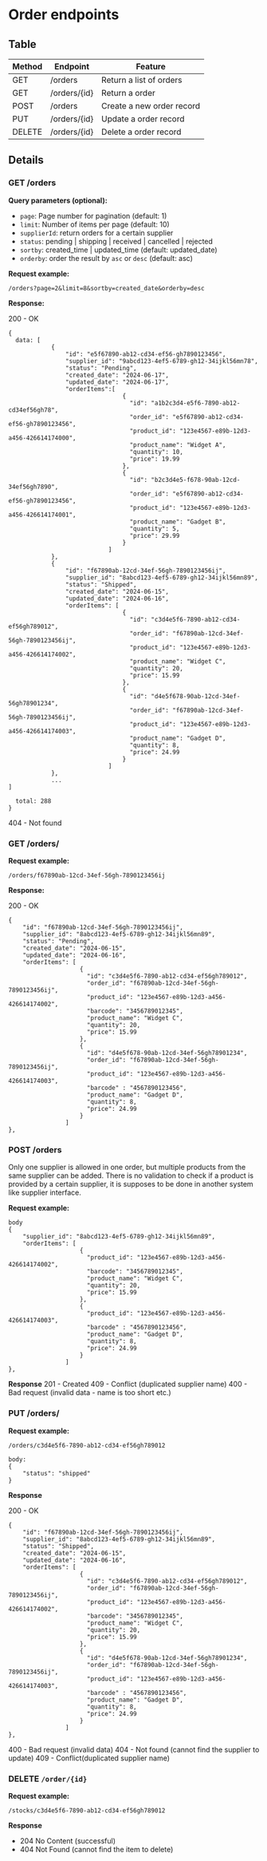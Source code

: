 # Order endpoints

## Table

| Method | Endpoint     | Feature                   |
| ------ | ------------ | ------------------------- |
| GET    | /orders      | Return a list of orders   |
| GET    | /orders/{id} | Return a order            |
| POST   | /orders      | Create a new order record |
| PUT    | /orders/{id} | Update a order record     |
| DELETE | /orders/{id} | Delete a order record     |

## Details

### GET /orders

**Query parameters (optional):**

- `page`: Page number for pagination (default: 1)
- `limit`: Number of items per page (default: 10)
- `supplierId`: return orders for a certain supplier
- `status`: pending | shipping | received | cancelled | rejected
- `sortby`: created_time | updated_time (default: updated_date)
- `orderby`: order the result by `asc` or `desc` (default: asc)

**Request example:**

```
/orders?page=2&limit=8&sortby=created_date&orderby=desc
```

**Response:**

200 - OK

```
{
  data: [
            {
                "id": "e5f67890-ab12-cd34-ef56-gh7890123456",
                "supplier_id": "9abcd123-4ef5-6789-gh12-34ijkl56mn78",
                "status": "Pending",
                "created_date": "2024-06-17",
                "updated_date": "2024-06-17",
                "orderItems":[
                                {
                                  "id": "a1b2c3d4-e5f6-7890-ab12-cd34ef56gh78",
                                  "order_id": "e5f67890-ab12-cd34-ef56-gh7890123456",
                                  "product_id": "123e4567-e89b-12d3-a456-426614174000",
                                  "product_name": "Widget A",
                                  "quantity": 10,
                                  "price": 19.99
                                },
                                {
                                  "id": "b2c3d4e5-f678-90ab-12cd-34ef56gh7890",
                                  "order_id": "e5f67890-ab12-cd34-ef56-gh7890123456",
                                  "product_id": "123e4567-e89b-12d3-a456-426614174001",
                                  "product_name": "Gadget B",
                                  "quantity": 5,
                                  "price": 29.99
                                }
                            ]
            },
            {
                "id": "f67890ab-12cd-34ef-56gh-7890123456ij",
                "supplier_id": "8abcd123-4ef5-6789-gh12-34ijkl56mn89",
                "status": "Shipped",
                "created_date": "2024-06-15",
                "updated_date": "2024-06-16",
                "orderItems": [
                                {
                                  "id": "c3d4e5f6-7890-ab12-cd34-ef56gh789012",
                                  "order_id": "f67890ab-12cd-34ef-56gh-7890123456ij",
                                  "product_id": "123e4567-e89b-12d3-a456-426614174002",
                                  "product_name": "Widget C",
                                  "quantity": 20,
                                  "price": 15.99
                                },
                                {
                                  "id": "d4e5f678-90ab-12cd-34ef-56gh78901234",
                                  "order_id": "f67890ab-12cd-34ef-56gh-7890123456ij",
                                  "product_id": "123e4567-e89b-12d3-a456-426614174003",
                                  "product_name": "Gadget D",
                                  "quantity": 8,
                                  "price": 24.99
                                }
                            ]
            },
            ...
]

  total: 288
}
```

404 - Not found

### GET /orders/

**Request example:**

```
/orders/f67890ab-12cd-34ef-56gh-7890123456ij
```

**Response:**

200 - OK

```
{
    "id": "f67890ab-12cd-34ef-56gh-7890123456ij",
    "supplier_id": "8abcd123-4ef5-6789-gh12-34ijkl56mn89",
    "status": "Pending",
    "created_date": "2024-06-15",
    "updated_date": "2024-06-16",
    "orderItems": [
                    {
                      "id": "c3d4e5f6-7890-ab12-cd34-ef56gh789012",
                      "order_id": "f67890ab-12cd-34ef-56gh-7890123456ij",
                      "product_id": "123e4567-e89b-12d3-a456-426614174002",
                      "barcode": "3456789012345",
                      "product_name": "Widget C",
                      "quantity": 20,
                      "price": 15.99
                    },
                    {
                      "id": "d4e5f678-90ab-12cd-34ef-56gh78901234",
                      "order_id": "f67890ab-12cd-34ef-56gh-7890123456ij",
                      "product_id": "123e4567-e89b-12d3-a456-426614174003",
                      "barcode" : "4567890123456",
                      "product_name": "Gadget D",
                      "quantity": 8,
                      "price": 24.99
                    }
                ]
},

```

### POST /orders

Only one supplier is allowed in one order, but multiple products from the same supplier can be added.
There is no validation to check if a product is provided by a certain supplier, it is supposes to be done in another system like supplier interface.

**Request example:**

```
body
{
    "supplier_id": "8abcd123-4ef5-6789-gh12-34ijkl56mn89",
    "orderItems": [
                    {
                      "product_id": "123e4567-e89b-12d3-a456-426614174002",
                      "barcode": "3456789012345",
                      "product_name": "Widget C",
                      "quantity": 20,
                      "price": 15.99
                    },
                    {
                      "product_id": "123e4567-e89b-12d3-a456-426614174003",
                      "barcode" : "4567890123456",
                      "product_name": "Gadget D",
                      "quantity": 8,
                      "price": 24.99
                    }
                ]
},
```

**Response**
201 - Created
409 - Conflict (duplicated supplier name)
400 - Bad request (invalid data - name is too short etc.)

### PUT /orders/

**Request example:**

```
/orders/c3d4e5f6-7890-ab12-cd34-ef56gh789012

body:
{
    "status": "shipped"
}
```

**Response**

200 - OK

```
{
    "id": "f67890ab-12cd-34ef-56gh-7890123456ij",
    "supplier_id": "8abcd123-4ef5-6789-gh12-34ijkl56mn89",
    "status": "Shipped",
    "created_date": "2024-06-15",
    "updated_date": "2024-06-16",
    "orderItems": [
                    {
                      "id": "c3d4e5f6-7890-ab12-cd34-ef56gh789012",
                      "order_id": "f67890ab-12cd-34ef-56gh-7890123456ij",
                      "product_id": "123e4567-e89b-12d3-a456-426614174002",
                      "barcode": "3456789012345",
                      "product_name": "Widget C",
                      "quantity": 20,
                      "price": 15.99
                    },
                    {
                      "id": "d4e5f678-90ab-12cd-34ef-56gh78901234",
                      "order_id": "f67890ab-12cd-34ef-56gh-7890123456ij",
                      "product_id": "123e4567-e89b-12d3-a456-426614174003",
                      "barcode" : "4567890123456",
                      "product_name": "Gadget D",
                      "quantity": 8,
                      "price": 24.99
                    }
                ]
},
```

400 - Bad request (invalid data)
404 - Not found (cannot find the supplier to update)
409 - Conflict(duplicated supplier name)

### DELETE `/order/{id}`

**Request example:**

```
/stocks/c3d4e5f6-7890-ab12-cd34-ef56gh789012
```

**Response**

- 204 No Content (successful)
- 404 Not Found (cannot find the item to delete)
